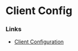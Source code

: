 # Client Config


### Links
+ [Client Configuration](https://rustdesk.com/docs/en/self-host/client-configuration/)
